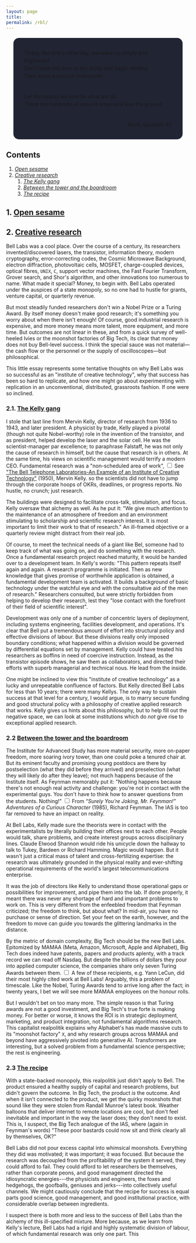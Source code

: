 ```yaml
---
layout: page
title:
permalink: /rbl/
---
```


<div style="background-color: #212433 ; padding: 30px; margin: 20px; border: 0px solid
grey; line-height:1.5; border-radius: 15px">
Today, like every other day, we wake up empty
and frightened.<br>
Don’t open the door to the study and begin reading. <br>
Take down a musical instrument.<br><br>

Let the beauty we love be what we do.<br>
There are hundreds of ways to kneel and kiss the ground.
<br>
<br>

<div style="text-align: right">Rumi, <i>Quatrain 82</i></div>
</div>

## Contents <a id="tbc" name="tbc"></a>

1. <a href="#sec-1"><i>Open sesame</i></a>
2.  <a href="#sec-2"><i>Creative research</i></a>
	1. <a href="#sec-2-1"><i>The Kelly gang</i></a>
	2. <a href="#sec-2-2"><i>Between the tower and the boardroom</i></a>
	2. <a href="#sec-2-3"><i>The recipe</i></a>

## 1. <a href="#tbc">Open sesame</a><a id="sec-1" name="sec-1"></a>

## 2. <a href="#tbc">Creative research</a><a id="sec-2" name="sec-2"></a>

Bell Labs was a cool place. Over the course of a century, its researchers invented/discovered
lasers, the transistor, information theory, modern cryptography,
error-correcting codes, the Cosmic Microwave Background, electron diffraction, photovoltaic cells,
MOSFET, charge-coupled devices, optical fibres, `UNIX`, `C`, support
vector machines, the Fast Fourier Transform, Grover search,
and Shor's algorithm, and other innovations too numerous to name.
What made it special? Money, to begin with. Bell Labs operated
under the auspices of a state monopoly, so no one had to hustle for
grants, venture capital, or quarterly revenue.

But most steadily funded researchers don't win a Nobel Prize or a
Turing Award. By itself money doesn't make good research; it's something you worry about when there isn't
enough!
Of course, good industrial research is expensive, and more money
means more talent, more equipment, and more time. But outcomes are not
linear in these, and from a quick survey of well-heeled
Ivies or the moonshot factories of Big Tech,
its clear that money does not buy Bell-level success.
I think the special sauce was not material—the cash flow or the
personnel or the supply of oscilloscopes—but philosophical.

This little essay represents some tentative thoughts on why Bell Labs
was so successful as an "institute of creative technology", why
that success has been so hard to replicate, and how one might go
about experimenting with replication in an unconventional,
distributed, grassroots fashion. If one were so inclined.

### 2.1. <a href="#tbc">The Kelly gang</a><a id="sec-2-1" name="sec-2-1"></a>

I stole that last line from Mervin Kelly, director of research from 1936
to 1943, and later president. A physicist by trade, Kelly played a
pivotal (though not quite Nobel-worthy) role in the invention of the transistor, and as
president, helped develop the laser and the solar cell.
He was the scientist-manager par excellence; to paraphrase Falstaff,
he was not only the cause of research in himself, but the cause that
research is in others.
At the same time, his views on scientific management would terrify a
modern CEO. Fundamental research was a "non-scheduled
area of work",<label for="sn-1"
       class="margin-toggle sidenote-number">
</label>
<input type="checkbox"
       id="sn-1"
       class="margin-toggle"/>
	   <span class="sidenote">
   See <a href="https://royalsocietypublishing.org/doi/pdf/10.1098/rspa.1950.0140">"The Bell
   Telephone Laboratories-An Example of an Institute of Creative
   Technology"</a> (1950), Mervin Kelly.
	   </span> so the scientists did not have to jump through the
corporate hoops of OKRs, deadlines, or progress reports.
No hustle, no crunch; just research.

The buildings were designed to facilitate cross-talk, stimulation, and
focus. Kelly oversaw that alchemy as well. As he 
put it: "We give much attention to the maintenance of an atmosphere of
freedom and an environment stimulating to scholarship and scientific
research interest. It is most important to limit their work to that of
research." An ill-framed objective or a quarterly review might
distract from their real job.

Of course, to meet the technical needs of a giant like Bel, someone
had to keep track of what was going on, and do something with the
research. Once a fundamental research project reached maturity, it would be handed over to a development team. In
Kelly's words: "This pattern repeats itself again and again. A
research programme is initiated. Then as new knowledge that gives
promise of worthwhile application is obtained, a fundamental
development team is activated. It builds a background of basic
technology under the watchful eye and with the consultative aid of the
men of research." Researchers consulted, but were strictly forbidden
from helping to develop their research, lest they "lose contact with the
forefront of their field of scientific interest".

Development was only one of a number of concentric layers of
deployment, including systems engineering, facilities development, and
operations.
It's clear that Bell put a tremendous amount of effort into
structural policy and effective divisions of labour.
But these divisions really only imposed boundary conditions;
what happened within a division would be governed by differential equations set by
management.
Kelly could have treated his researchers as boffins in need of
coercive instruction.
Instead, as the transistor episode shows, he saw them as 
collaborators, and directed their efforts with superb managerial and technical
nous. He lead from the inside.

One might be inclined to view this "institute of creative technology"
as a lucky and unrepeatable confluence of factors.
But Kelly directed Bell Labs for less than 10 years; there were many Kellys. The only way to
sustain success at that level for a century, I would argue, is to
marry secure funding and good structural policy with a philosophy of
creative applied research that works.
Kelly gives us hints about this philosophy, but to help fill out the
negative space, we can look at some institutions which do
*not* give rise to exceptional applied research.

### 2.2 <a href="#tbc">Between the tower and the boardroom</a><a id="sec-2-2" name="sec-2-2"></a>

The Institute for Advanced Study has more material
security, more on-paper freedom, more soaring ivory tower, than one could poke a
tenured chair at.
But its eminent faculty and promising young postdocs are there by
postselection (what they did before they arrived) and preselection
(what they will likely do after they leave); not much happens because of the
Institute itself. As Feynman memorably put it: "Nothing happens
because there's not enough real activity and challenge: you're not in contact with the
experimental guys. You don't have to think how to answer questions
from the students. Nothing!"<label for="sn-1"
       class="margin-toggle sidenote-number">
</label>
<input type="checkbox"
       id="sn-1"
       class="margin-toggle"/>
	   <span class="sidenote">
	   From <i>“Surely You’re Joking, Mr. Feynman!” Adventures of a
	   Curious Character</i> (1985), Richard Feynman.
	   </span>
The IAS is too far removed to have an impact on reality.

At Bell Labs, Kelly made sure the theorists were in contact with the
experimentalists by literally building their offices next to each
other.
People would talk, share problems, and create interest groups across
disciplinary lines. Claude Elwood Shannon would ride his unicycle down
the hallway to talk to Tukey, Bardeen or Richard Hamming. Magic would
happen.
But it wasn't just a critical mass of talent and cross-fertilizing
expertise: the research was ultimately grounded in the physical reality and ever-shifting
operational requirements of the world's largest telecommunications
enterprise.

It was the job of directors like Kelly to understand those operational
gaps or possibilities for improvement, and pipe them into the lab.
If done properly, it meant there was never any shortage of hard and
important problems to work on.
This is very different from the enfeebled freedom that Feynman
criticized; the freedom to think, but about what? In mid-air, you have no
purchase or sense of direction. Set your feet on the earth, however,
and the freedom to move can guide you towards the glittering landmarks
in the distance.

By the metric of domain complexity, Big Tech should be the new Bell Labs. Epitomized by
MAMAA (Meta, Amazon, Microsoft, Apple and Alphabet), Big Tech does
indeed have patents, papers and products aplenty, with a track
record we can read off Nasdaq.
But despite the billions of dollars they pour into applied computer
science, the companies share only seven Turing Awards between them.<label for="sn-1"
       class="margin-toggle sidenote-number">
</label>
<input type="checkbox"
       id="sn-1"
       class="margin-toggle"/>
	   <span class="sidenote">
	   A few of these recipients, e.g. Yann LeCun, did their most
	   highly cited work at Bell Labs!
	   </span>
Arguably, this a problem of timescale. Like the Nobel,
Turing Awards tend to arrive long after the fact; in twenty
years, I bet we will see more MAMAA employees on the honour
rolls.

But I wouldn't bet on too many more. The simple reason is that
Turing awards are not a good investment, and Big Tech's true
forte is making money. For better or worse, it knows the ROI is
in strategic deployment, marketing, and product integration, not fundamental algorithms research. This capitalist realpolitik explains
why Alphabet's has made massive cuts to its "moonshot factory" `X`,
and why research groups across MAMAA and beyond have aggressively
pivoted into generative AI.
Transformers are interesting, but a solved problem from a fundamental
science perspective; the rest is engineering.

### 2.3 <a href="#tbc">The recipe</a><a id="sec-2-3" name="sec-2-3"></a>

With a state-backed monopoly, this realpolitik just didn't apply to Bell.
The product ensured a healthy supply of capital and research problems,
but didn't govern the outcome.
In Big Tech, the product *is* the outcome.
And when it isn't connected to the product, we get the quirky
moonshots that sound like they were stolen from Randall Munroe's
latest book. Weather balloons that deliver internet to remote
locations are cool, but don't feel inevitable and important in the way
the laser does; they don't need to exist.
This is, I suspect, the Big Tech analogue of the IAS, where (again in
Feynman's words) "These poor bastards could now sit and think clearly
all by themselves, OK?"

Bell Labs did not pour excess capital into whimsical
moonshots. Everything they did was motivated; it was important; it was
focused. But because the research was decoupled from the profitability of
the system it served, they could afford to fail. They could afford to
let researchers be themselves, rather than corporate peons, and good
management directed the idiosyncratic energies---the physicists and
engineers, the foxes and hedgehogs, the goofballs, geniuses and
jerks---into collectively useful channels.
We might cautiously conclude that the recipe for success is equal
parts good science, good management, and good institutional practice,
with considerable overlap between ingredients.

I suspect there is both more and less to the success of Bell Labs than
the alchemy of this ill-specified mixture. More because, as we learn
from Kelly's lecture, Bell Labs had a rigid and highly systematic
division of labour, of which fundamental research was only one
part. This 
